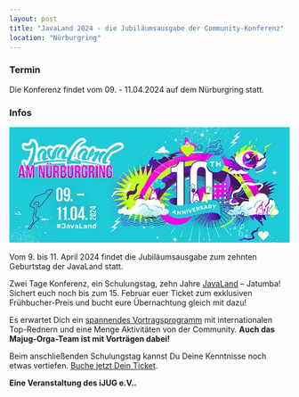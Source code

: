 ```yaml
---
layout: post
title: "JavaLand 2024 - die Jubiläumsausgabe der Community-Konferenz"
location: "Nürburgring"
---
```



### Termin
Die Konferenz findet vom 09. - 11.04.2024 auf dem Nürburgring statt.

### Infos

<a href="https://www.javaland.eu"><img src="/public/img/javaland_2024.png"/></a>

Vom 9. bis 11. April 2024 findet die Jubiläumsausgabe zum zehnten Geburtstag der JavaLand statt. 

Zwei Tage Konferenz, ein Schulungstag, zehn Jahre [JavaLand](https://www.javaland.eu/de/home/) – Jatumba! Sichert euch noch bis zum 15. Februar euer Ticket zum exklusiven Frühbucher-Preis und bucht eure Übernachtung gleich mit dazu!

Es erwartet Dich ein [spannendes Vortragsprogramm](https://meine.doag.org/events/javaland/2024/agenda/#eventDay.1712613600) mit internationalen Top-Rednern und eine Menge Aktivitäten von der Community. **Auch das Majug-Orga-Team ist mit Vorträgen dabei!**


Beim anschließenden Schulungstag kannst Du Deine Kenntnisse noch etwas vertiefen. [Buche jetzt Dein Ticket](https://meine.doag.org/events/javaland/shop/).


**Eine Veranstaltung des iJUG e.V..**
